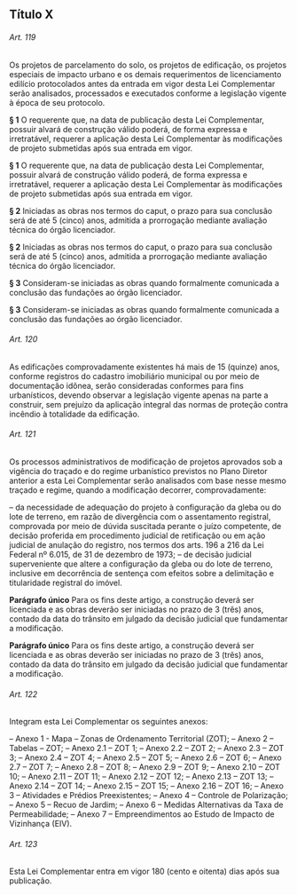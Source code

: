 
## Título X

###### Art. 119
Os projetos de parcelamento do solo, os projetos de edificação, os projetos especiais de impacto urbano e os demais requerimentos de licenciamento edilício protocolados antes da entrada em vigor desta Lei Complementar serão analisados, processados e executados conforme a legislação vigente à época de seu protocolo.

**§ 1** O requerente que, na data de publicação desta Lei Complementar, possuir alvará de construção válido poderá, de forma expressa e irretratável, requerer a aplicação desta Lei Complementar às modificações de projeto submetidas após sua entrada em vigor.

**§ 1** O requerente que, na data de publicação desta Lei Complementar, possuir alvará de construção válido poderá, de forma expressa e irretratável, requerer a aplicação desta Lei Complementar às modificações de projeto submetidas após sua entrada em vigor.

**§ 2** Iniciadas as obras nos termos do caput, o prazo para sua conclusão será de até 5 (cinco) anos, admitida a prorrogação mediante avaliação técnica do órgão licenciador.

**§ 2** Iniciadas as obras nos termos do caput, o prazo para sua conclusão será de até 5 (cinco) anos, admitida a prorrogação mediante avaliação técnica do órgão licenciador.

**§ 3** Consideram-se iniciadas as obras quando formalmente comunicada a conclusão das fundações ao órgão licenciador.

**§ 3** Consideram-se iniciadas as obras quando formalmente comunicada a conclusão das fundações ao órgão licenciador.

###### Art. 120
As edificações comprovadamente existentes há mais de 15 (quinze) anos, conforme registros do cadastro imobiliário municipal ou por meio de documentação idônea, serão consideradas conformes para fins urbanísticos, devendo observar a legislação vigente apenas na parte a construir, sem prejuízo da aplicação integral das normas de proteção contra incêndio à totalidade da edificação.

###### Art. 121
Os processos administrativos de modificação de projetos aprovados sob a vigência do traçado e do regime urbanístico previstos no Plano Diretor anterior a esta Lei Complementar serão analisados com base nesse mesmo traçado e regime, quando a modificação decorrer, comprovadamente:

– da necessidade de adequação do projeto à configuração da gleba ou do lote de terreno, em razão de divergência com o assentamento registral, comprovada por meio de dúvida suscitada perante o juízo competente, de decisão proferida em procedimento judicial de retificação ou em ação judicial de anulação do registro, nos termos dos arts. 196 a 216 da Lei Federal nº 6.015, de 31 de dezembro de 1973;
– de decisão judicial superveniente que altere a configuração da gleba ou do lote de terreno, inclusive em decorrência de sentença com efeitos sobre a delimitação e titularidade registral do imóvel.

**Parágrafo único** Para os fins deste artigo, a construção deverá ser licenciada e as obras deverão ser iniciadas no prazo de 3 (três) anos, contado da data do trânsito em julgado da decisão judicial que fundamentar a modificação.

**Parágrafo único** Para os fins deste artigo, a construção deverá ser licenciada e as obras deverão ser iniciadas no prazo de 3 (três) anos, contado da data do trânsito em julgado da decisão judicial que fundamentar a modificação.

###### Art. 122
Integram esta Lei Complementar os seguintes anexos:

– Anexo 1 - Mapa – Zonas de Ordenamento Territorial (ZOT);
– Anexo 2 – Tabelas – ZOT;
– Anexo 2.1 – ZOT 1;
– Anexo 2.2 – ZOT 2;
– Anexo 2.3 – ZOT 3;
– Anexo 2.4 – ZOT 4;
– Anexo 2.5 – ZOT 5;
– Anexo 2.6 – ZOT 6;
– Anexo 2.7 – ZOT 7;
– Anexo 2.8 – ZOT 8;
– Anexo 2.9 – ZOT 9;
– Anexo 2.10 – ZOT 10;
– Anexo 2.11 – ZOT 11;
– Anexo 2.12 – ZOT 12;
– Anexo 2.13 – ZOT 13;
– Anexo 2.14 – ZOT 14;
– Anexo 2.15 – ZOT 15;
– Anexo 2.16 – ZOT 16;
– Anexo 3 – Atividades e Prédios Preexistentes;
– Anexo 4 – Controle de Polarização;
– Anexo 5 – Recuo de Jardim;
– Anexo 6 – Medidas Alternativas da Taxa de Permeabilidade;
– Anexo 7 – Empreendimentos ao Estudo de Impacto de Vizinhança (EIV).

###### Art. 123
Esta Lei Complementar entra em vigor 180 (cento e oitenta) dias após sua publicação.
